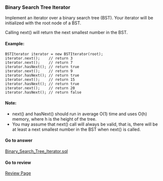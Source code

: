 ### Binary Search Tree Iterator

Implement an iterator over a binary search tree (BST). Your iterator will be initialized with the root node of a BST.

Calling next() will return the next smallest number in the BST.

#### Example:

```
BSTIterator iterator = new BSTIterator(root);
iterator.next();    // return 3
iterator.next();    // return 7
iterator.hasNext(); // return true
iterator.next();    // return 9
iterator.hasNext(); // return true
iterator.next();    // return 15
iterator.hasNext(); // return true
iterator.next();    // return 20
iterator.hasNext(); // return false
```

#### Note:

* next() and hasNext() should run in average O(1) time and uses O(h) memory, where h is the height of the tree.
* You may assume that next() call will always be valid, that is, there will be at least a next smallest number in the BST when next() is called.


####  Go to answer

[Binary_Search_Tree_Iterator.sql](https://github.com/Kelv1nYu/LeetCode_Practices/blob/master/Code/Binary_Search_Tree_Iterator.sql)

#### Go to review

[Review Page](https://github.com/Kelv1nYu/LeetCode_Practices/blob/master/ReviewPage.md)